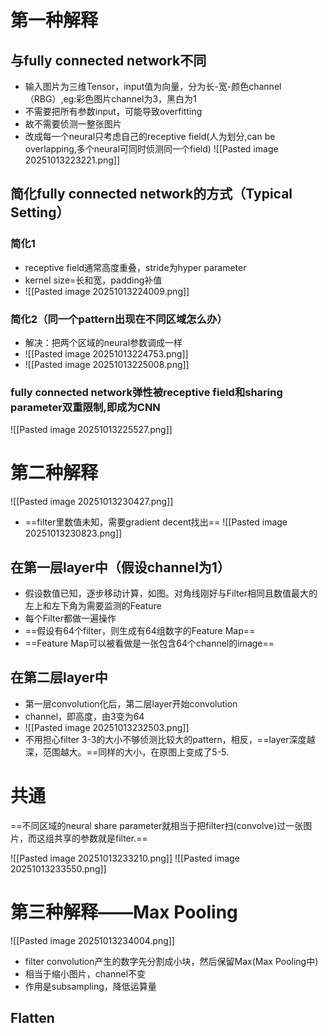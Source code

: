 
# 第一种解释
## 与fully connected network不同
- 输入图片为三维Tensor，input值为向量，分为长-宽-颜色channel（RBG）,eg:彩色图片channel为3，黑白为1
- 不需要把所有参数input，可能导致overfitting
- 故不需要侦测一整张图片
- 改成每一个neural只考虑自己的receptive field(人为划分,can be overlapping,多个neural可同时侦测同一个field)
![[Pasted image 20251013223221.png]]
## 简化fully connected network的方式（Typical Setting）
### 简化1
- receptive field通常高度重叠，stride为hyper parameter
- kernel size=长和宽，padding补值
- ![[Pasted image 20251013224009.png]]
### 简化2（同一个pattern出现在不同区域怎么办）
- 解决：把两个区域的neural参数调成一样
- ![[Pasted image 20251013224753.png]]
- ![[Pasted image 20251013225008.png]]
### fully connected network弹性被receptive field和sharing parameter双重限制,即成为CNN
![[Pasted image 20251013225527.png]]

# 第二种解释

![[Pasted image 20251013230427.png]]

- ==filter里数值未知，需要gradient decent找出==
![[Pasted image 20251013230823.png]]
## 在第一层layer中（假设channel为1）
- 假设数值已知，逐步移动计算，如图。对角线刚好与Filter相同且数值最大的左上和左下角为需要监测的Feature
- 每个Filter都做一遍操作
- ==假设有64个filter，则生成有64组数字的Feature Map==
- ==Feature Map可以被看做是一张包含64个channel的image==
## 在第二层layer中
- 第一层convolution化后，第二层layer开始convolution
- channel，即高度，由3变为64
- ![[Pasted image 20251013232503.png]]
- 不用担心filter 3-3的大小不够侦测比较大的pattern，相反，==layer深度越深，范围越大。==同样的大小，在原图上变成了5-5.

# 共通

==不同区域的neural share parameter就相当于把filter扫(convolve)过一张图片，而这组共享的参数就是filter.==

![[Pasted image 20251013233210.png]]
![[Pasted image 20251013233550.png]]
# 第三种解释——Max Pooling

![[Pasted image 20251013234004.png]]
- filter convolution产生的数字先分割成小块，然后保留Max(Max Pooling中)
- 相当于缩小图片，channel不变
- 作用是subsampling，降低运算量

## Flatten

